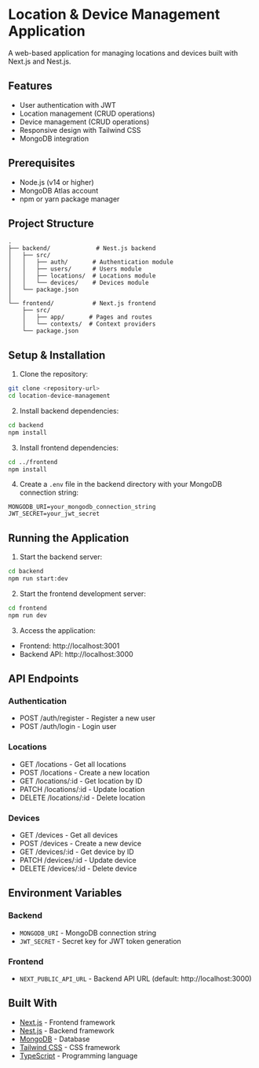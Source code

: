 # Location & Device Management Application

A web-based application for managing locations and devices built with Next.js and Nest.js.

## Features

- User authentication with JWT
- Location management (CRUD operations)
- Device management (CRUD operations)
- Responsive design with Tailwind CSS
- MongoDB integration

## Prerequisites

- Node.js (v14 or higher)
- MongoDB Atlas account
- npm or yarn package manager

## Project Structure

```
.
├── backend/             # Nest.js backend
│   ├── src/
│   │   ├── auth/       # Authentication module
│   │   ├── users/      # Users module
│   │   ├── locations/  # Locations module
│   │   └── devices/    # Devices module
│   └── package.json
│
└── frontend/           # Next.js frontend
    ├── src/
    │   ├── app/       # Pages and routes
    │   └── contexts/  # Context providers
    └── package.json
```

## Setup & Installation

1. Clone the repository:
```bash
git clone <repository-url>
cd location-device-management
```

2. Install backend dependencies:
```bash
cd backend
npm install
```

3. Install frontend dependencies:
```bash
cd ../frontend
npm install
```

4. Create a `.env` file in the backend directory with your MongoDB connection string:
```
MONGODB_URI=your_mongodb_connection_string
JWT_SECRET=your_jwt_secret
```

## Running the Application

1. Start the backend server:
```bash
cd backend
npm run start:dev
```

2. Start the frontend development server:
```bash
cd frontend
npm run dev
```

3. Access the application:
- Frontend: http://localhost:3001
- Backend API: http://localhost:3000

## API Endpoints

### Authentication
- POST /auth/register - Register a new user
- POST /auth/login - Login user

### Locations
- GET /locations - Get all locations
- POST /locations - Create a new location
- GET /locations/:id - Get location by ID
- PATCH /locations/:id - Update location
- DELETE /locations/:id - Delete location

### Devices
- GET /devices - Get all devices
- POST /devices - Create a new device
- GET /devices/:id - Get device by ID
- PATCH /devices/:id - Update device
- DELETE /devices/:id - Delete device

## Environment Variables

### Backend
- `MONGODB_URI` - MongoDB connection string
- `JWT_SECRET` - Secret key for JWT token generation

### Frontend
- `NEXT_PUBLIC_API_URL` - Backend API URL (default: http://localhost:3000)

## Built With

- [Next.js](https://nextjs.org/) - Frontend framework
- [Nest.js](https://nestjs.com/) - Backend framework
- [MongoDB](https://www.mongodb.com/) - Database
- [Tailwind CSS](https://tailwindcss.com/) - CSS framework
- [TypeScript](https://www.typescriptlang.org/) - Programming language 